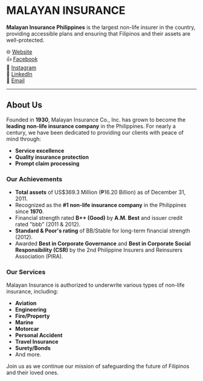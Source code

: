 # MALAYAN INSURANCE

**Malayan Insurance Philippines** is the largest non-life insurer in the country, providing accessible plans and ensuring that Filipinos and their assets are well-protected.

🌐 [Website](https://malayan.com/)  
👍 [Facebook](https://facebook.com/MalayanInsurancePH)  
📸 [Instagram](https://instagram.com/malayaninsuranceph)  
💼 [LinkedIn](https://linkedin.com/company/malayan-insurance-co-inc-)  
📧 [Email](mailto:ecommerce@malayan.com)

---

## About Us

Founded in **1930**, Malayan Insurance Co., Inc. has grown to become the **leading non-life insurance company** in the Philippines. For nearly a century, we have been dedicated to providing our clients with peace of mind through:

- **Service excellence**
- **Quality insurance protection**
- **Prompt claim processing**  

### Our Achievements

- **Total assets** of US$369.3 Million (₱16.20 Billion) as of December 31, 2011.
- Recognized as the **#1 non-life insurance company** in the Philippines since **1970**.
- Financial strength rated **B++ (Good)** by **A.M. Best** and issuer credit rated "bbb" (2011 & 2012).
- **Standard & Poor's rating** of BB/Stable for long-term financial strength (2012).
- Awarded **Best in Corporate Governance** and **Best in Corporate Social Responsibility (CSR)** by the 2nd Philippine Insurers and Reinsurers Association (PIRA).

### Our Services

Malayan Insurance is authorized to underwrite various types of non-life insurance, including:

- **Aviation**
- **Engineering**
- **Fire/Property**
- **Marine**
- **Motorcar**
- **Personal Accident**
- **Travel Insurance**
- **Surety/Bonds**
- And more.

Join us as we continue our mission of safeguarding the future of Filipinos and their loved ones.